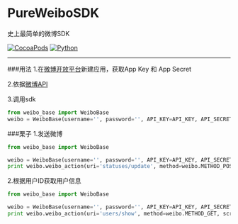 # PureWeiboSDK
史上最简单的微博SDK

[![CocoaPods](https://img.shields.io/cocoapods/l/AFNetworking.svg?style=flat-square)](#)
[![Python](https://img.shields.io/badge/Python-2.7-green.svg)](#)

---
###用法
1.在[微博开放平台](http://open.weibo.com/)新建应用，获取App Key 和 App Secret

2.依据[微博API](http://open.weibo.com/wiki/%E5%BE%AE%E5%8D%9AAPI)

3.调用sdk
```python
from weibo_base import WeiboBase
weibo = WeiboBase(username='', password='', API_KEY=API_KEY, API_SECRET=None)
```

###栗子
1.发送微博
```python
from weibo_base import WeiboBase

weibo = WeiboBase(username='', password='', API_KEY=API_KEY, API_SECRET=None)
print weibo.weibo_action(uri='statuses/update', method=weibo.METHOD_POST, status='Hello World')
```

2.根据用户ID获取用户信息
```python
from weibo_base import WeiboBase

weibo = WeiboBase(username='', password='', API_KEY=API_KEY, API_SECRET=None)
print weibo.weibo_action(uri='users/show', method=weibo.METHOD_GET, screen_name='Helixcs')
```